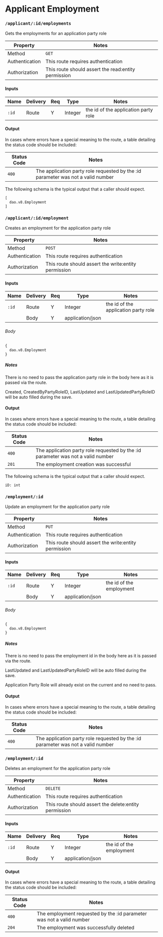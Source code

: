 # Applicant Employment


### `/applicant/:id/employments`

Gets the employments for an application party role

| Property       | Notes                                                                                |
|----------------|--------------------------------------------------------------------------------------|
| Method         | `GET`                                                                                |
| Authentication | This route requires authentication                                                   |
| Authorization  | This route should assert the read:entity permission                                  |


#### Inputs

| Name                 | Delivery          | Req | Type                     | Notes                           |
|----------------------|-------------------|-----|--------------------------|---------------------------------|
| `:id`                | Route             |  Y  | Integer                  | the id of the application party role |

#### Output

In cases where errors have a special meaning to the route, a table detailing the status code should be included:

| Status Code | Notes                                                                                   |
|-------------|-----------------------------------------------------------------------------------------|
| `400`       | The application party role requested by the :id parameter was not a valid number                                          |


The following schema is the typical output that a caller should expect.

```
[
  dao.v8.Employment
]
```

### `/applicant/:id/employment`

Creates an employment for the application party role

| Property       | Notes                                                                                |
|----------------|--------------------------------------------------------------------------------------|
| Method         | `POST`                                                                                |
| Authentication | This route requires authentication                                                   |
| Authorization  | This route should assert the write:entity permission                                  |


#### Inputs

| Name                 | Delivery          | Req | Type                     | Notes                           |
|----------------------|-------------------|-----|--------------------------|---------------------------------|
| `:id`                | Route             |  Y  | Integer                  | the id of the application party role |
|                 | Body             |  Y  | application/json                  | |

###### Body

```
{
  dao.v8.Employment
}
```

##### Notes

There is no need to pass the application party role in the body here as it is passed via the route.

Created, CreatedByPartyRoleID, LastUpdated and LastUpdatedPartyRoleID will be auto filled during the save.

#### Output


In cases where errors have a special meaning to the route, a table detailing the status code should be included:

| Status Code | Notes                                                                                   |
|-------------|-----------------------------------------------------------------------------------------|
| `400`       | The application party role requested by the :id parameter was not a valid number                                          |
| `201`       | The employment creation was successful                                          |


The following schema is the typical output that a caller should expect.

```
iD: int
```

### `/employment/:id`

Update an employment for the application party role

| Property       | Notes                                                                                |
|----------------|--------------------------------------------------------------------------------------|
| Method         | `PUT`                                                                                |
| Authentication | This route requires authentication                                                   |
| Authorization  | This route should assert the write:entity permission                                  |


#### Inputs

| Name                 | Delivery          | Req | Type                     | Notes                           |
|----------------------|-------------------|-----|--------------------------|---------------------------------|
| `:id`                | Route             |  Y  | Integer                  | the id of the employment |
|                 | Body             |  Y  | application/json                  | |

###### Body

```
{
  dao.v8.Employment
}
```

##### Notes

There is no need to pass the employment id in the body here as it is passed via the route.

LastUpdated and LastUpdatedPartyRoleID will be auto filled during the save.

Application Party Role will already exist on the current and no need to pass.

#### Output


In cases where errors have a special meaning to the route, a table detailing the status code should be included:

| Status Code | Notes                                                                                   |
|-------------|-----------------------------------------------------------------------------------------|
| `400`       | The application party role requested by the :id parameter was not a valid number                                          |


### `/employment/:id`

Deletes an employment for the application party role

| Property       | Notes                                                                                |
|----------------|--------------------------------------------------------------------------------------|
| Method         | `DELETE`                                                                                |
| Authentication | This route requires authentication                                                   |
| Authorization  | This route should assert the delete:entity permission                                  |


#### Inputs

| Name                 | Delivery          | Req | Type                     | Notes                           |
|----------------------|-------------------|-----|--------------------------|---------------------------------|
| `:id`                | Route             |  Y  | Integer                  | the id of the employment |
|                 | Body             |  Y  | application/json                  | |

#### Output


In cases where errors have a special meaning to the route, a table detailing the status code should be included:

| Status Code | Notes                                                                                   |
|-------------|-----------------------------------------------------------------------------------------|
| `400`       | The employment requested by the :id parameter was not a valid number                                          |
| `204`       | The employment was successfully deleted                                          |

